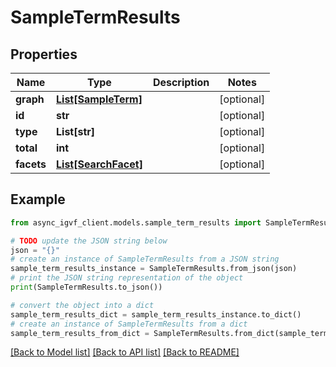 # SampleTermResults


## Properties

Name | Type | Description | Notes
------------ | ------------- | ------------- | -------------
**graph** | [**List[SampleTerm]**](SampleTerm.md) |  | [optional] 
**id** | **str** |  | [optional] 
**type** | **List[str]** |  | [optional] 
**total** | **int** |  | [optional] 
**facets** | [**List[SearchFacet]**](SearchFacet.md) |  | [optional] 

## Example

```python
from async_igvf_client.models.sample_term_results import SampleTermResults

# TODO update the JSON string below
json = "{}"
# create an instance of SampleTermResults from a JSON string
sample_term_results_instance = SampleTermResults.from_json(json)
# print the JSON string representation of the object
print(SampleTermResults.to_json())

# convert the object into a dict
sample_term_results_dict = sample_term_results_instance.to_dict()
# create an instance of SampleTermResults from a dict
sample_term_results_from_dict = SampleTermResults.from_dict(sample_term_results_dict)
```
[[Back to Model list]](../README.md#documentation-for-models) [[Back to API list]](../README.md#documentation-for-api-endpoints) [[Back to README]](../README.md)


